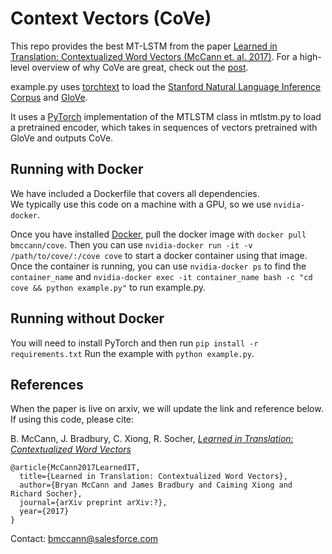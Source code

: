 # Context Vectors (CoVe)

This repo provides the best MT-LSTM from the paper [Learned in Translation: Contextualized Word Vectors (McCann et. al. 2017)](https://einstein.ai/research/static/images/layouts/research/cove/McCann2017LearnedIT.pdf).
For a high-level overview of why CoVe are great, check out the [post](https://einstein.ai/research/learned-in-translation-contextualized-word-vectors).

example.py uses [torchtext](https://github.com/pytorch/text/tree/master/torchtext) to load the [Stanford Natural Language Inference Corpus](https://nlp.stanford.edu/projects/snli/) and [GloVe](https://nlp.stanford.edu/projects/glove/).

It uses a [PyTorch](http://pytorch.org/) implementation of the MTLSTM class in mtlstm.py to load a pretrained encoder, 
which takes in sequences of vectors pretrained with GloVe and outputs CoVe.

## Running with Docker

We have included a Dockerfile that covers all dependencies.  
We typically use this code on a machine with a GPU, 
so we use `nvidia-docker`.

Once you have installed [Docker](https://www.docker.com/get-docker), 
pull the docker image with `docker pull bmccann/cove`.
Then you can use `nvidia-docker run -it -v /path/to/cove/:/cove cove` to start a docker container using that image.
Once the container is running, 
you can use `nvidia-docker ps` to find the `container_name` and
`nvidia-docker exec -it container_name bash -c "cd cove && python example.py"` to run example.py.

## Running without Docker

You will need to install PyTorch and then run `pip install -r requirements.txt`
Run the example with `python example.py`.


## References

When the paper is live on arxiv, we will update the link and reference below. If using this code, please cite:

   B. McCann, J. Bradbury, C. Xiong, R. Socher, [*Learned in Translation: Contextualized Word Vectors*](https://einstein.ai/research/static/images/layouts/research/cove/McCann2017LearnedIT.pdf)

```
@article{McCann2017LearnedIT,
  title={Learned in Translation: Contextualized Word Vectors},
  author={Bryan McCann and James Bradbury and Caiming Xiong and Richard Socher},
  journal={arXiv preprint arXiv:?},
  year={2017}
}
```

Contact: [bmccann@salesforce.com](mailto:bmccann@salesforce.com)
